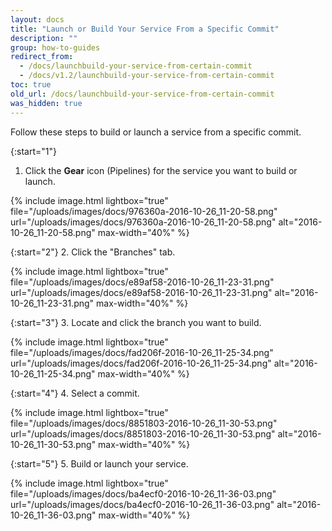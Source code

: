 ```yaml
---
layout: docs
title: "Launch or Build Your Service From a Specific Commit"
description: ""
group: how-to-guides
redirect_from:
  - /docs/launchbuild-your-service-from-certain-commit
  - /docs/v1.2/launchbuild-your-service-from-certain-commit
toc: true
old_url: /docs/launchbuild-your-service-from-certain-commit
was_hidden: true
---
```

Follow these steps to build or launch a service from a specific commit.

{:start="1"}
1. Click the **Gear** icon (Pipelines) for the service you want to build or launch.

{% include image.html 
lightbox="true" 
file="/uploads/images/docs/976360a-2016-10-26_11-20-58.png" 
url="/uploads/images/docs/976360a-2016-10-26_11-20-58.png"
alt="2016-10-26_11-20-58.png"
max-width="40%"
%}

{:start="2"}
2. Click the "Branches" tab.

{% include image.html 
lightbox="true" 
file="/uploads/images/docs/e89af58-2016-10-26_11-23-31.png" 
url="/uploads/images/docs/e89af58-2016-10-26_11-23-31.png"
alt="2016-10-26_11-23-31.png"
max-width="40%"
%}

{:start="3"}
3. Locate and click the branch you want to build.

{% include image.html 
lightbox="true" 
file="/uploads/images/docs/fad206f-2016-10-26_11-25-34.png" 
url="/uploads/images/docs/fad206f-2016-10-26_11-25-34.png"
alt="2016-10-26_11-25-34.png"
max-width="40%"
%}

{:start="4"}
4. Select a commit.

{% include image.html 
lightbox="true" 
file="/uploads/images/docs/8851803-2016-10-26_11-30-53.png" 
url="/uploads/images/docs/8851803-2016-10-26_11-30-53.png"
alt="2016-10-26_11-30-53.png"
max-width="40%"
%}

{:start="5"}
5. Build or launch your service.

{% include image.html 
lightbox="true" 
file="/uploads/images/docs/ba4ecf0-2016-10-26_11-36-03.png" 
url="/uploads/images/docs/ba4ecf0-2016-10-26_11-36-03.png"
alt="2016-10-26_11-36-03.png"
max-width="40%"
%}
